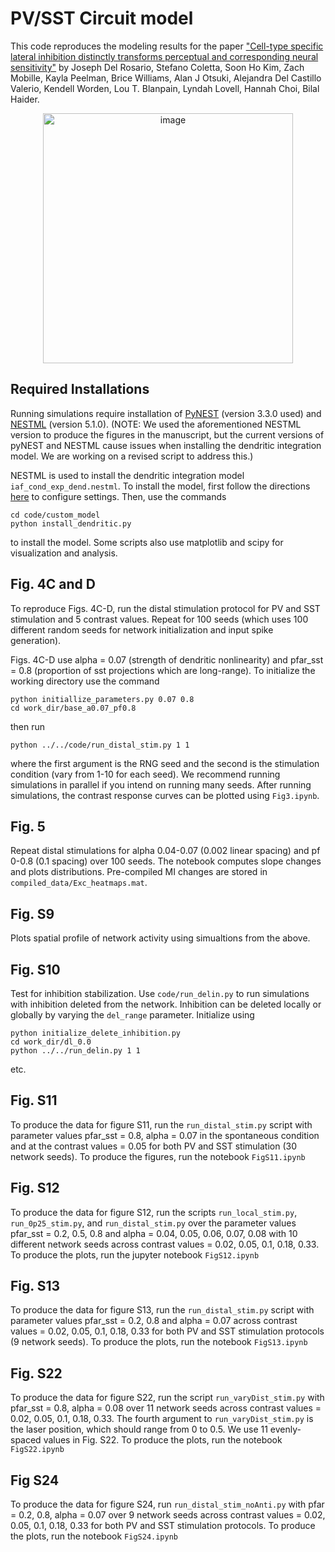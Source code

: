# PV/SST Circuit model

This code reproduces the modeling results for the paper ["Cell-type specific lateral inhibition distinctly transforms perceptual and corresponding neural sensitivity"](https://www.biorxiv.org/content/10.1101/2023.11.10.566605v2) by Joseph Del Rosario, Stefano Coletta, Soon Ho Kim, Zach Mobille, Kayla Peelman, Brice Williams, Alan J Otsuki, Alejandra Del Castillo Valerio, Kendell Worden, Lou T. Blanpain, Lyndah Lovell, Hannah Choi, Bilal Haider.

<div style="text-align: center;">
<img src="https://github.com/user-attachments/assets/83eac280-935d-41bb-aacd-e6018a2a4192" alt="image" width="400">
</div>

## Required Installations

Running simulations require installation of [PyNEST](https://nest-simulator.readthedocs.io/en/v3.3/ref_material/pynest_apis.html) (version 3.3.0 used) and [NESTML](https://nestml.readthedocs.io/en/latest/) (version 5.1.0). (NOTE: We used the aforementioned NESTML version to produce the figures in the manuscript, but the current versions of pyNEST and NESTML cause issues when installing the dendritic integration model. We are working on a revised script to address this.)

NESTML is used to install the dendritic integration model ```iaf_cond_exp_dend.nestml```. To install the model, first follow the directions [here](https://nestml.readthedocs.io/en/latest/installation.html) to configure settings. Then, use the commands 
```
cd code/custom_model
python install_dendritic.py
```
to install the model. Some scripts also use matplotlib and scipy for visualization and analysis.

## Fig. 4C and D

To reproduce Figs. 4C-D, run the distal stimulation protocol for PV and SST stimulation and 5 contrast values. Repeat for 100 seeds (which uses 100 different random seeds for network initialization and input spike generation).

Figs. 4C-D use alpha = 0.07 (strength of dendritic nonlinearity) and pfar_sst = 0.8 (proportion of sst projections which are long-range). To initialize the working directory use the command
```
python initiallize_parameters.py 0.07 0.8
cd work_dir/base_a0.07_pf0.8
```
then run
```
python ../../code/run_distal_stim.py 1 1
```
where the first argument is the RNG seed and the second is the stimulation condition (vary from 1-10 for each seed). We recommend running simulations in parallel if you intend on running many seeds. After running simulations, the contrast response curves can be plotted using ```Fig3.ipynb```.

## Fig. 5

Repeat distal stimulations for alpha 0.04-0.07 (0.002 linear spacing) and pf 0-0.8 (0.1 spacing)  over 100 seeds. The notebook computes slope changes and plots distributions. Pre-compiled MI changes are stored in ```compiled_data/Exc_heatmaps.mat```.

## Fig. S9

Plots spatial profile of network activity using simualtions from the above.

## Fig. S10

Test for inhibition stabilization. Use ```code/run_delin.py``` to run simulations with inhibition deleted from the network. Inhibition can be deleted locally or globally by varying the ```del_range``` parameter. Initialize using
```
python initialize_delete_inhibition.py
cd work_dir/dl_0.0
python ../../run_delin.py 1 1
```
etc.

## Fig. S11
To produce the data for figure S11, run the ```run_distal_stim.py``` script with parameter values pfar_sst = 0.8, alpha = 0.07 in the spontaneous condition and at the contrast values = 0.05 for both PV and SST stimulation (30 network seeds). To produce the figures, run the notebook ```FigS11.ipynb```

## Fig. S12
To produce the data for figure S12, run the scripts ```run_local_stim.py```, ```run_0p25_stim.py```, and ```run_distal_stim.py``` over the parameter values pfar_sst = 0.2, 0.5, 0.8 and alpha = 0.04, 0.05, 0.06, 0.07, 0.08 with 10 different network seeds across contrast values = 0.02, 0.05, 0.1, 0.18, 0.33. To produce the plots, run the jupyter notebook ```FigS12.ipynb```

## Fig. S13
To produce the data for figure S13, run the ```run_distal_stim.py``` script with parameter values pfar_sst = 0.2, 0.8 and alpha = 0.07 across contrast values = 0.02, 0.05, 0.1, 0.18, 0.33 for both PV and SST stimulation protocols (9 network seeds). To produce the plots, run the notebook ```FigS13.ipynb```

## Fig. S22
To produce the data for figure S22, run the script ```run_varyDist_stim.py``` with pfar_sst = 0.8, alpha = 0.08 over 11 network seeds across contrast values = 0.02, 0.05, 0.1, 0.18, 0.33. The fourth argument to ```run_varyDist_stim.py``` is the laser position, which should range from 0 to 0.5. We use 11 evenly-spaced values in Fig. S22. To produce the plots, run the notebook ```FigS22.ipynb```

## Fig S24
To produce the data for figure S24, run ```run_distal_stim_noAnti.py``` with pfar = 0.2, 0.8, alpha = 0.07 over 9 network seeds across contrast values = 0.02, 0.05, 0.1, 0.18, 0.33 for both PV and SST stimulation protocols. To produce the plots, run the notebook ```FigS24.ipynb```
